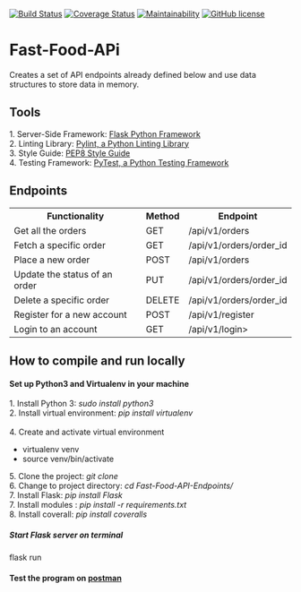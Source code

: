 [![Build Status](https://travis-ci.org/PromasterGuru/Fast-Food-API-Endpoints.svg?branch=bg-updates-160539838)](https://travis-ci.org/PromasterGuru/Fast-Food-API-Endpoints)  [![Coverage Status](https://coveralls.io/repos/github/PromasterGuru/Fast-Food-API-Endpoints/badge.svg?branch=bg-updates-160539838)](https://coveralls.io/github/PromasterGuru/Fast-Food-API-Endpoints?branch=bg-updates-160539838)    [![Maintainability](https://api.codeclimate.com/v1/badges/997b349df6f552d352b5/maintainability)](https://codeclimate.com/github/PromasterGuru/Fast-Food-API-Endpoints/maintainability)    [![GitHub license](https://img.shields.io/github/license/PromasterGuru/Fast-Food-APi.svg)](https://github.com/PromasterGuru/Fast-Food-APi/blob/master/LICENSE)


# Fast-Food-APi
Creates a set of API endpoints already defined below and use data structures to store data in memory.
<h2>Tools</h2>
1. Server-Side Framework: <a href ="http://flask.pocoo.org/">Flask Python Framework</a><br>
2. Linting Library: <a href ="https://www.pylint.org/">Pylint, a Python Linting Library</a><br>
3. Style Guide: <a href ="https://www.python.org/dev/peps/pep-0008/">PEP8 Style Guide</a><br>
4. Testing Framework: <a href ="https://docs.pytest.org/en/latest/">PyTest, a Python Testing Framework</a><br>

<h2>Endpoints</h2>
<table>
  <tr>
    <th>Functionality</th>
    <th>Method</th>
    <th>Endpoint</th>
  </tr>
  <tr>
    <td>Get all the orders</td>
    <td>GET</td>
    <td>/api/v1/orders</td>
  </tr>
  </tr>
  <tr>
    <td>Fetch a specific order</td>
    <td>GET</td>
    <td>/api/v1/orders/order_id<order_id></td>
  </tr>
  <tr>
    <td>Place a new order</td>
    <td>POST</td>
    <td>/api/v1/orders</td>
  </tr>
  <tr>
    <td>Update the status of an order</td>
    <td>PUT</td>
    <td>/api/v1/orders/order_id</td>
  </tr>
  <tr>
    <td>Delete a specific order</td>
    <td>DELETE</td>
    <td>/api/v1/orders/order_id</td>
  </tr>
  <tr>
    <td>Register for a new account</td>
    <td>POST</td>
    <td>/api/v1/register</td>
  </tr>
  <tr>
    <td>Login to an account</td>
    <td>GET</td>
    <td>/api/v1/login></td>
  </tr>
</table>

<h2> How to compile and run locally </h2>
<h4> Set up Python3 and Virtualenv in your machine</h4>
1. Install Python 3: <i>sudo install python3</i><br>
2. Install virtual environment: <i>pip install virtualenv</i><br><br>
4. Create and activate virtual environment
<ul>
<li>virtualenv venv</li>
<li>source venv/bin/activate</li>
</ul>
5. Clone the project: <i>git clone <a href ="https://github.com/PromasterGuru/Fast-Food-APi.git"></a></i><br>
6. Change to project directory: <i>cd Fast-Food-API-Endpoints/</i><br>
7. Install Flask: <i>pip install Flask</i><br>
7. Install modules : <i>pip install -r requirements.txt</i><br>
8. Install coverall: <i>pip install coveralls</i>
<h5>Start Flask server on terminal</h5>
flask run

<h4>Test the program on <a href ="https://www.getpostman.com/">postman</a></h4>
